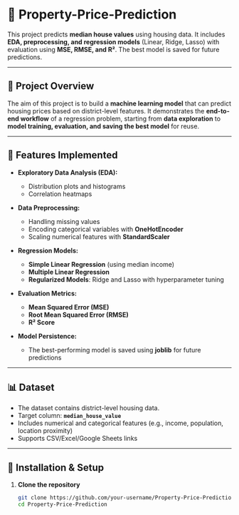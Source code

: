 # 🏡 Property-Price-Prediction  

This project predicts **median house values** using housing data. It includes **EDA, preprocessing, and regression models** (Linear, Ridge, Lasso) with evaluation using **MSE, RMSE, and R²**. The best model is saved for future predictions.  

---

## 📌 Project Overview  
The aim of this project is to build a **machine learning model** that can predict housing prices based on district-level features. It demonstrates the **end-to-end workflow** of a regression problem, starting from **data exploration** to **model training, evaluation, and saving the best model** for reuse.  

---

## 📂 Features Implemented  
- **Exploratory Data Analysis (EDA):**  
  - Distribution plots and histograms  
  - Correlation heatmaps  

- **Data Preprocessing:**  
  - Handling missing values  
  - Encoding categorical variables with **OneHotEncoder**  
  - Scaling numerical features with **StandardScaler**  

- **Regression Models:**  
  - **Simple Linear Regression** (using median income)  
  - **Multiple Linear Regression**  
  - **Regularized Models**: Ridge and Lasso with hyperparameter tuning  

- **Evaluation Metrics:**  
  - **Mean Squared Error (MSE)**  
  - **Root Mean Squared Error (RMSE)**  
  - **R² Score**  

- **Model Persistence:**  
  - The best-performing model is saved using **joblib** for future predictions  

---

## 📊 Dataset  
- The dataset contains district-level housing data.  
- Target column: **`median_house_value`**  
- Includes numerical and categorical features (e.g., income, population, location proximity)  
- Supports CSV/Excel/Google Sheets links  

---

## 🚀 Installation & Setup  

1. **Clone the repository**  
   ```bash
   git clone https://github.com/your-username/Property-Price-Prediction.git
   cd Property-Price-Prediction

